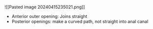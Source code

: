 ![[Pasted image 20240415235021.png]]
- Anterior outer opening: Joins straight
- Posterior openings: make a curved path, not straight into anal canal